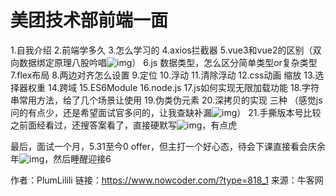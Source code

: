 # 美团技术部前端一面

1.自我介绍
2.前端学多久
3.怎么学习的
4.axios拦截器
5.vue3和vue2的区别（双向数据绑定原理八股吟唱![img](D:/%E6%96%87%E4%BB%B6/typora%E5%9B%BE%E7%89%87/6F6CA9EC40A6F04C7838E4DE94A77241.png)）
6.js 数据类型，怎么区分简单类型or复杂类型
7.flex布局
8.两边对齐怎么设置
9.定位
10.浮动
11.清除浮动
12.css动画 缩放
13.选择器权重
14.跨域
15.ES6Module
16.node.js
17.js如何实现无限加载功能
18.字符串常用方法，给了几个场景让使用
19.伪类伪元素
20.深拷贝的实现 三种
（感觉js问的有点少，还是希望面试官多问的，让我查缺补漏![img](D:/%E6%96%87%E4%BB%B6/typora%E5%9B%BE%E7%89%87/7A0C3C39D0D8037360A2B600921D52C5.png)）
21.手撕版本号比较
之前面经看过，还搜答案看了，直接硬默写![img](https://uploadfiles.nowcoder.com/images/20220815/318889480_1660553763434/7A0C3C39D0D8037360A2B600921D52C5)，有点虎

最后，面试一个月，5.31至今0 offer，但主打一个好心态，待会下课直接看会庆余年![img](D:/%E6%96%87%E4%BB%B6/typora%E5%9B%BE%E7%89%87/6F6CA9EC40A6F04C7838E4DE94A77241.png)，然后睡醒迎接6



作者：PlumLilili
链接：https://www.nowcoder.com/?type=818_1
来源：牛客网